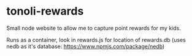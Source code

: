 # tonoli-rewards

Small node website to allow me to capture point rewards for my kids.

Runs as a container, look in rewards.js for location of rewards.db (uses nedb as it's database: https://www.npmjs.com/package/nedb)


